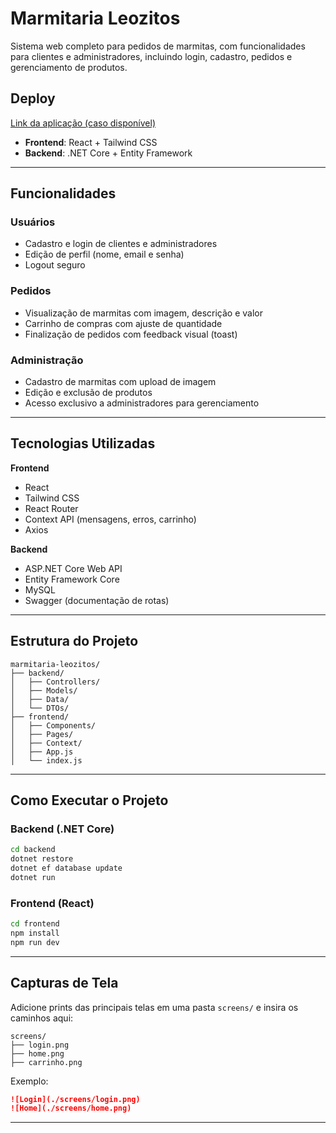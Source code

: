 # Marmitaria Leozitos

Sistema web completo para pedidos de marmitas, com funcionalidades para clientes e administradores, incluindo login, cadastro, pedidos e gerenciamento de produtos.

## Deploy

[Link da aplicação (caso disponível)](https://seusite.com)

- **Frontend**: React + Tailwind CSS  
- **Backend**: .NET Core + Entity Framework

---

## Funcionalidades

### Usuários
- Cadastro e login de clientes e administradores
- Edição de perfil (nome, email e senha)
- Logout seguro

### Pedidos
- Visualização de marmitas com imagem, descrição e valor
- Carrinho de compras com ajuste de quantidade
- Finalização de pedidos com feedback visual (toast)

### Administração
- Cadastro de marmitas com upload de imagem
- Edição e exclusão de produtos
- Acesso exclusivo a administradores para gerenciamento

---

## Tecnologias Utilizadas

**Frontend**
- React
- Tailwind CSS
- React Router
- Context API (mensagens, erros, carrinho)
- Axios

**Backend**
- ASP.NET Core Web API
- Entity Framework Core
- MySQL
- Swagger (documentação de rotas)

---

## Estrutura do Projeto

```
marmitaria-leozitos/
├── backend/
│   ├── Controllers/
│   ├── Models/
│   ├── Data/
│   └── DTOs/
├── frontend/
│   ├── Components/
│   ├── Pages/
│   ├── Context/
│   ├── App.js
│   └── index.js
```

---

## Como Executar o Projeto

### Backend (.NET Core)

```bash
cd backend
dotnet restore
dotnet ef database update
dotnet run
```

### Frontend (React)

```bash
cd frontend
npm install
npm run dev
```

---

## Capturas de Tela

Adicione prints das principais telas em uma pasta `screens/` e insira os caminhos aqui:

```
screens/
├── login.png
├── home.png
├── carrinho.png
```

Exemplo:

```markdown
![Login](./screens/login.png)
![Home](./screens/home.png)
```

---
